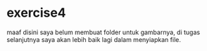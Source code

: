 # exercise4
maaf disini saya belum membuat folder untuk gambarnya, di tugas selanjutnya saya akan lebih baik lagi dalam menyiapkan file.

